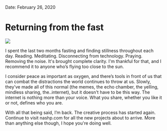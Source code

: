 
Date: February 26, 2020

# Returning from the fast

![](https://blotcdn.com/blog_7d9c6729f90a4fd68ca68a09e88009f0/_image_cache/c73d1983-fb2f-428b-bbe3-aba417defe1f.jpg)

I spent the last two months fasting and finding stillness throughout each day. Reading. Meditating. Disconnecting from technology. Praying. Removing the noise. It's brought complete clarity. I'm thankful for that, and I recommend it to anyone who’s flying too close to the sun.

I consider peace as important as oxygen, and there’s tools in front of us that can combat the distractions the world continues to throw at us. Slowly, they’ve made all of this normal (the memes, the echo chamber, the yelling, mindless sharing, the..internet), but it doesn't have to be this way. The internet is nothing more than your voice. What you share, whether you like it or not, defines who you are.

With all that being said, I’m back. The creative process has started again. Continue to visit nashp.com for all the new projects about to arrive. More than anything else though, I hope you're doing well.